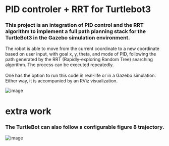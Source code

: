 

# PID controler + RRT for Turtlebot3
### This project is an integration of PID control and the RRT algorithm to implement a full path planning stack for the TurtleBot3 in the Gazebo simulation environment.
The robot is able to move from the current coordinate to a new coordinate based on user input, with goal x, y, theta, and mode of PID, following the path generated by the RRT (Rapidly-exploring Random Tree) 
searching algorithm. The process can be executed repeatedly.
<br />
<br />
One has the option to run this code in real-life or in a Gazebo simulation. Either way, it is accompanied by an RViz visualization.

![image](https://github.com/sil123456/Zhao_Liyuan_ws/assets/100420930/880d6dfb-dd74-4cb2-8aaa-76d3b1bcd8b2)


# extra work
### The TurtleBot can also follow a configurable figure 8 trajectory.

![image](https://github.com/sil123456/Zhao_Liyuan_ws/assets/100420930/172c726b-62f1-445f-a1b7-18e204685913)

